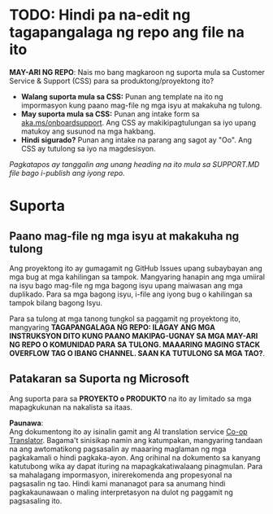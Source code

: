 <!--
CO_OP_TRANSLATOR_METADATA:
{
  "original_hash": "b7244261ee19497082edf33bcce64717",
  "translation_date": "2025-05-17T05:50:41+00:00",
  "source_file": "SUPPORT.md",
  "language_code": "tl"
}
-->
# TODO: Hindi pa na-edit ng tagapangalaga ng repo ang file na ito

**MAY-ARI NG REPO**: Nais mo bang magkaroon ng suporta mula sa Customer Service & Support (CSS) para sa produktong/proyektong ito?

- **Walang suporta mula sa CSS:** Punan ang template na ito ng impormasyon kung paano mag-file ng mga isyu at makakuha ng tulong.
- **May suporta mula sa CSS:** Punan ang intake form sa [aka.ms/onboardsupport](https://aka.ms/onboardsupport). Ang CSS ay makikipagtulungan sa iyo upang matukoy ang susunod na mga hakbang.
- **Hindi sigurado?** Punan ang intake na parang ang sagot ay "Oo". Ang CSS ay tutulong sa iyo na magdesisyon.

*Pagkatapos ay tanggalin ang unang heading na ito mula sa SUPPORT.MD file bago i-publish ang iyong repo.*

# Suporta

## Paano mag-file ng mga isyu at makakuha ng tulong

Ang proyektong ito ay gumagamit ng GitHub Issues upang subaybayan ang mga bug at mga kahilingan sa tampok. Mangyaring hanapin ang mga umiiral na isyu bago mag-file ng mga bagong isyu upang maiwasan ang mga duplikado. Para sa mga bagong isyu, i-file ang iyong bug o kahilingan sa tampok bilang bagong Isyu.

Para sa tulong at mga tanong tungkol sa paggamit ng proyektong ito, mangyaring **TAGAPANGALAGA NG REPO: ILAGAY ANG MGA INSTRUKSYON DITO KUNG PAANO MAKIPAG-UGNAY SA MGA MAY-ARI NG REPO O KOMUNIDAD PARA SA TULONG. MAAARING MAGING STACK OVERFLOW TAG O IBANG CHANNEL. SAAN KA TUTULONG SA MGA TAO?**.

## Patakaran sa Suporta ng Microsoft

Ang suporta para sa **PROYEKTO o PRODUKTO** na ito ay limitado sa mga mapagkukunan na nakalista sa itaas.

**Paunawa**:  
Ang dokumentong ito ay isinalin gamit ang AI translation service [Co-op Translator](https://github.com/Azure/co-op-translator). Bagama't sinisikap namin ang katumpakan, mangyaring tandaan na ang awtomatikong pagsasalin ay maaaring maglaman ng mga pagkakamali o hindi pagkaka-ayon. Ang orihinal na dokumento sa kanyang katutubong wika ay dapat ituring na mapagkakatiwalaang pinagmulan. Para sa mahalagang impormasyon, inirerekomenda ang propesyonal na pagsasalin ng tao. Hindi kami mananagot para sa anumang hindi pagkakaunawaan o maling interpretasyon na dulot ng paggamit ng pagsasaling ito.